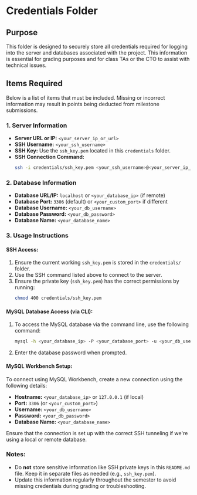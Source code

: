 # Credentials Folder

## Purpose
This folder is designed to securely store all credentials required for logging into the server and databases associated with the project. This information is essential for grading purposes and for class TAs or the CTO to assist with technical issues.

## Items Required
Below is a list of items that must be included. Missing or incorrect information may result in points being deducted from milestone submissions.

### 1. Server Information
- **Server URL or IP:** `<your_server_ip_or_url>`
- **SSH Username:** `<your_ssh_username>`
- **SSH Key:** Use the `ssh_key.pem` located in this `credentials` folder.
- **SSH Connection Command:**
    ```bash
    ssh -i credentials/ssh_key.pem <your_ssh_username>@<your_server_ip_or_url>
    ```

### 2. Database Information
- **Database URL/IP:** `localhost` or `<your_database_ip>` (if remote)
- **Database Port:** `3306` (default) or `<your_custom_port>` if different
- **Database Username:** `<your_db_username>`
- **Database Password:** `<your_db_password>`
- **Database Name:** `<your_database_name>`

### 3. Usage Instructions

#### SSH Access:
1. Ensure the current working `ssh_key.pem` is stored in the `credentials/` folder.
2. Use the SSH command listed above to connect to the server.
3. Ensure the private key (`ssh_key.pem`) has the correct permissions by running:
    ```bash
    chmod 400 credentials/ssh_key.pem
    ```

#### MySQL Database Access (via CLI):
1. To access the MySQL database via the command line, use the following command:
    ```bash
    mysql -h <your_database_ip> -P <your_database_port> -u <your_db_username> -p
    ```
2. Enter the database password when prompted.

#### MySQL Workbench Setup:
To connect using MySQL Workbench, create a new connection using the following details:
- **Hostname:** `<your_database_ip>` or `127.0.0.1` (if local)
- **Port:** `3306` (or `<your_custom_port>`)
- **Username:** `<your_db_username>`
- **Password:** `<your_db_password>`
- **Database Name:** `<your_database_name>`

Ensure that the connection is set up with the correct SSH tunneling if we're using a local or remote database.

### Notes:
- Do **not** store sensitive information like SSH private keys in this `README.md` file. Keep it in separate files as needed (e.g., `ssh_key.pem`).
- Update this information regularly throughout the semester to avoid missing credentials during grading or troubleshooting.
